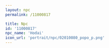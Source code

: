 ```yaml
---
layout: npc
permalink: /11000817

title: Npc
id: '11000817'
npc_name: 'Hodai'
icon_url: 'portrait/npc/02010080_popo_p.png'
---
```


